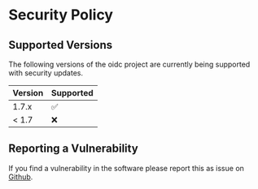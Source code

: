 # Security Policy

## Supported Versions

The following versions of the oidc project are
currently being supported with security updates.

| Version | Supported          |
| ------- | ------------------ |
| 1.7.x   | :white_check_mark: |
| < 1.7   | :x:                |

## Reporting a Vulnerability

If you find a vulnerability in the software please report this as issue on [Github](https://github.com/H2CK/oidc/issues). 
